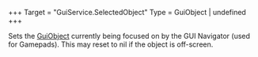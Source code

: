 +++
Target = "GuiService.SelectedObject"
Type = GuiObject | undefined
+++

Sets the [GuiObject](https://developer.roblox.com/api-reference/class/GuiObject) currently being focused on by the GUI Navigator (used for Gamepads). This may reset to nil if the object is off-screen.